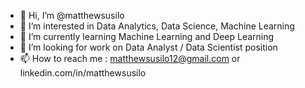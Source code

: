 - 👋 Hi, I’m @matthewsusilo
- 👀 I’m interested in Data Analytics, Data Science, Machine Learning
- 🌱 I’m currently learning Machine Learning and Deep Learning
- 💞️ I’m looking for work on Data Analyst / Data Scientist position
- 📫 How to reach me : matthewsusilo12@gmail.com or linkedin.com/in/matthewsusilo

<!---
matthewsusilo/matthewsusilo is a ✨ special ✨ repository because its `README.md` (this file) appears on your GitHub profile.
You can click the Preview link to take a look at your changes.
--->
